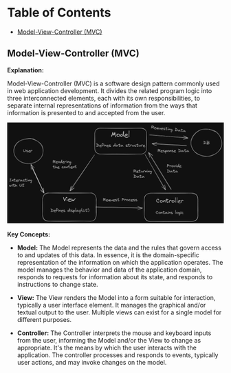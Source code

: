 # Table of Contents

- [Model-View-Controller (MVC)](#model-view-controller-mvc)

## Model-View-Controller (MVC)

**Explanation:**

Model-View-Controller (MVC) is a software design pattern commonly used in web application development. It divides the related program logic into three interconnected elements, each with its own responsibilities, to separate internal representations of information from the ways that information is presented to and accepted from the user.

![mvc image](./assets/images/mvc.png)

**Key Concepts:**

- **Model:** The Model represents the data and the rules that govern access to and updates of this data. In essence, it is the domain-specific representation of the information on which the application operates. The model manages the behavior and data of the application domain, responds to requests for information about its state, and responds to instructions to change state.

- **View:** The View renders the Model into a form suitable for interaction, typically a user interface element. It manages the graphical and/or textual output to the user. Multiple views can exist for a single model for different purposes.

- **Controller:** The Controller interprets the mouse and keyboard inputs from the user, informing the Model and/or the View to change as appropriate. It's the means by which the user interacts with the application. The controller processes and responds to events, typically user actions, and may invoke changes on the model.